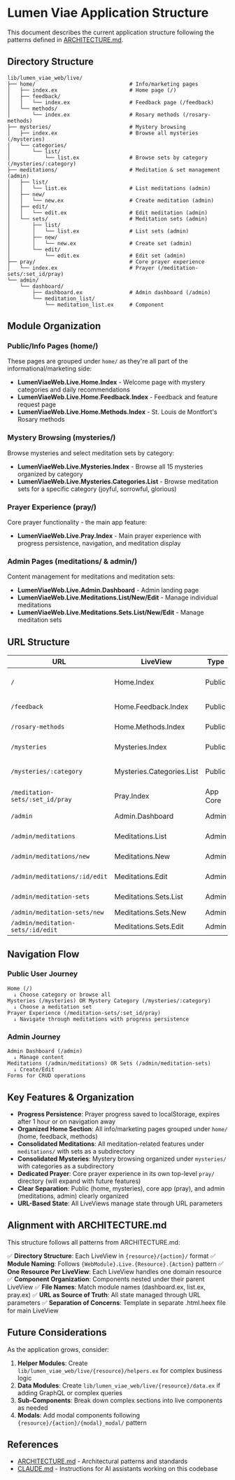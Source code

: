 # Lumen Viae Application Structure

This document describes the current application structure following the patterns defined in [ARCHITECTURE.md](ARCHITECTURE.md).

## Directory Structure

```
lib/lumen_viae_web/live/
├── home/                              # Info/marketing pages
│   ├── index.ex                       # Home page (/)
│   ├── feedback/
│   │   └── index.ex                   # Feedback page (/feedback)
│   └── methods/
│       └── index.ex                   # Rosary methods (/rosary-methods)
├── mysteries/                         # Mystery browsing
│   ├── index.ex                       # Browse all mysteries (/mysteries)
│   └── categories/
│       └── list/
│           └── list.ex                # Browse sets by category (/mysteries/:category)
├── meditations/                       # Meditation & set management (admin)
│   ├── list/
│   │   └── list.ex                    # List meditations (admin)
│   ├── new/
│   │   └── new.ex                     # Create meditation (admin)
│   ├── edit/
│   │   └── edit.ex                    # Edit meditation (admin)
│   └── sets/                          # Meditation sets (admin)
│       ├── list/
│       │   └── list.ex                # List sets (admin)
│       ├── new/
│       │   └── new.ex                 # Create set (admin)
│       └── edit/
│           └── edit.ex                # Edit set (admin)
├── pray/                              # Core prayer experience
│   └── index.ex                       # Prayer (/meditation-sets/:set_id/pray)
└── admin/
    └── dashboard/
        ├── dashboard.ex               # Admin dashboard (/admin)
        └── meditation_list/
            └── meditation_list.ex     # Component
```

## Module Organization

### Public/Info Pages (home/)
These pages are grouped under `home/` as they're all part of the informational/marketing side:

- **LumenViaeWeb.Live.Home.Index** - Welcome page with mystery categories and daily recommendations
- **LumenViaeWeb.Live.Home.Feedback.Index** - Feedback and feature request page
- **LumenViaeWeb.Live.Home.Methods.Index** - St. Louis de Montfort's Rosary methods

### Mystery Browsing (mysteries/)
Browse mysteries and select meditation sets by category:

- **LumenViaeWeb.Live.Mysteries.Index** - Browse all 15 mysteries organized by category
- **LumenViaeWeb.Live.Mysteries.Categories.List** - Browse meditation sets for a specific category (joyful, sorrowful, glorious)

### Prayer Experience (pray/)
Core prayer functionality - the main app feature:

- **LumenViaeWeb.Live.Pray.Index** - Main prayer experience with progress persistence, navigation, and meditation display

### Admin Pages (meditations/ & admin/)
Content management for meditations and meditation sets:

- **LumenViaeWeb.Live.Admin.Dashboard** - Admin landing page
- **LumenViaeWeb.Live.Meditations.List/New/Edit** - Manage individual meditations
- **LumenViaeWeb.Live.Meditations.Sets.List/New/Edit** - Manage meditation sets

## URL Structure

| URL | LiveView | Type | Purpose |
|-----|----------|------|---------|
| `/` | Home.Index | Public | Welcome & mystery categories |
| `/feedback` | Home.Feedback.Index | Public | Feedback submission |
| `/rosary-methods` | Home.Methods.Index | Public | Educational content |
| `/mysteries` | Mysteries.Index | Public | Browse all mysteries |
| `/mysteries/:category` | Mysteries.Categories.List | Public | Browse sets for category |
| `/meditation-sets/:set_id/pray` | Pray.Index | App Core | Prayer experience |
| `/admin` | Admin.Dashboard | Admin | Admin landing |
| `/admin/meditations` | Meditations.List | Admin | Manage meditations |
| `/admin/meditations/new` | Meditations.New | Admin | Create meditation |
| `/admin/meditations/:id/edit` | Meditations.Edit | Admin | Edit meditation |
| `/admin/meditation-sets` | Meditations.Sets.List | Admin | Manage sets |
| `/admin/meditation-sets/new` | Meditations.Sets.New | Admin | Create set |
| `/admin/meditation-sets/:id/edit` | Meditations.Sets.Edit | Admin | Edit set |

## Navigation Flow

### Public User Journey
```
Home (/)
  ↓ Choose category or browse all
Mysteries (/mysteries) OR Mystery Category (/mysteries/:category)
  ↓ Choose a meditation set
Prayer Experience (/meditation-sets/:set_id/pray)
  ↓ Navigate through meditations with progress persistence
```

### Admin Journey
```
Admin Dashboard (/admin)
  ↓ Manage content
Meditations (/admin/meditations) OR Sets (/admin/meditation-sets)
  ↓ Create/Edit
Forms for CRUD operations
```

## Key Features & Organization

- **Progress Persistence**: Prayer progress saved to localStorage, expires after 1 hour or on navigation away
- **Organized Home Section**: All info/marketing pages grouped under `home/` (home, feedback, methods)
- **Consolidated Meditations**: All meditation-related features under `meditations/` with sets as a subdirectory
- **Consolidated Mysteries**: Mystery browsing organized under `mysteries/` with categories as a subdirectory
- **Dedicated Prayer**: Core prayer experience in its own top-level `pray/` directory (will expand with future features)
- **Clear Separation**: Public (home, mysteries), core app (pray), and admin (meditations, admin) clearly organized
- **URL-Based State**: All LiveViews manage state through URL parameters

## Alignment with ARCHITECTURE.md

This structure follows all patterns from ARCHITECTURE.md:

✅ **Directory Structure**: Each LiveView in `{resource}/{action}/` format
✅ **Module Naming**: Follows `{WebModule}.Live.{Resource}.{Action}` pattern
✅ **One Resource Per LiveView**: Each LiveView handles one domain resource
✅ **Component Organization**: Components nested under their parent LiveView
✅ **File Names**: Match module names (dashboard.ex, list.ex, pray.ex)
✅ **URL as Source of Truth**: All state managed through URL parameters
✅ **Separation of Concerns**: Template in separate .html.heex file for main LiveView

## Future Considerations

As the application grows, consider:

1. **Helper Modules**: Create `lib/lumen_viae_web/live/{resource}/helpers.ex` for complex business logic
2. **Data Modules**: Create `lib/lumen_viae_web/live/{resource}/data.ex` if adding GraphQL or complex queries
3. **Sub-Components**: Break down complex sections into live components as needed
4. **Modals**: Add modal components following `{resource}/{action}/{modal}_modal/` pattern

## References

- [ARCHITECTURE.md](ARCHITECTURE.md) - Architectural patterns and standards
- [CLAUDE.md](../CLAUDE.md) - Instructions for AI assistants working on this codebase
